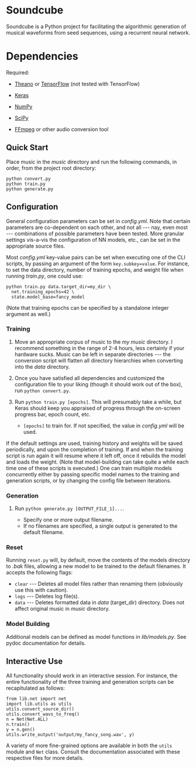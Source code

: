 # Soundcube

Soundcube is a Python project for facilitating the algorithmic generation of musical waveforms from seed sequences, using a recurrent neural network.

# Dependencies

Required:

- [Theano](http://deeplearning.net/software/theano/) or [TensorFlow](https://tensorflow.com/) (not tested with TensorFlow)

- [Keras](http://keras.io/)

- [NumPy](http://www.numpy.org/)

- [SciPy](https://www.scipy.org/)

- [FFmpeg](https://ffmpeg.org/) or other audio conversion tool


## Quick Start

Place music in the _music_ directory and run the following commands, in order, from the project root directory:

    python convert.py
    python train.py
    python generate.py

## Configuration

General configuration parameters can be set in _config.yml_. Note that certain parameters are co-dependent on each other, and not all --- nay, even most --- combinations of possible parameters have been tested. More granular settings vis-a-vis the configuration of NN models, etc., can be set in the appropriate source files.

Most _config.yml_ key-value pairs can be set when executing one of the CLI scripts, by passing an argument of the form `key.subkey=value`. For instance, to set the data directory, number of training epochs, and weight file when running _train.py_, one could use:

    python train.py data.target_dir=my_dir \
      net.training_epochs=42 \
      state.model_base=fancy_model

(Note that training epochs can be specified by a standalone integer argument as well.)

### Training

1. Move an appropriate corpus of music to the _my music_ directory. I recommend something in the range of 2-4 hours, less certainly if your hardware sucks. Music can be left in separate directories --- the conversion script will flatten all directory hierarchies when converting into the _data_ directory.

2. Once you have satisfied all dependencies and customized the configuration file to your liking (though it should work out of the box), run `python convert.py`.

3. Run `python train.py [epochs]`.  This will presumably take a while, but Keras should keep you appraised of progress through the on-screen progress bar, epoch count, etc.

    - `[epochs]` to train for. If not specified, the value in _config.yml_ will be used.

If the default settings are used, training history and weights will be saved periodically, and upon the completion of training. If and when the training script is run again it will resume where it left off, once it rebuilds the model and loads the weight. (Note that model-building can take quite a while each time one of these scripts is executed.) One can train multiple models concurrently either by passing specific model names to the training and generation scripts, or by changing the config file between iterations.

### Generation

1. Run `python generate.py [OUTPUT_FILE_1]...`.

    - Specify one or more output filename.
    - If no filenames are specified, a single output is generated to the default filename.

### Reset

Running `reset.py` will, by default, move the contents of the models directory to _.bak_ files, allowing a new model to be trained to the default filenames. It accepts the following flags:

  - `clear` --- Deletes all model files rather than renaming them (obviously use this with caution).
  - `logs` --- Deletes log file(s).
  - `data` --- Deletes formatted data in _data_ (target_dir) directory. Does not affect original music in _music_ directory.

### Model Building

Additional models can be defined as model functions in _lib/models.py_. See pydoc documentation for details.

## Interactive Use

All functionality should work in an interactive session. For instance, the entire functionality of the three training and generation scripts can be recapitulated as follows:

    from lib.net import net
    import lib.utils as utils
    utils.convert_source_dir()
    utils.convert_wavs_to_freq()
    n = Net(Net.ALL)
    n.train()
    y = n.gen()
    utils.write_output('output/my_fancy_song.wav', y)

A variety of more fine-grained options are available in both the `utils` module and `Net` class. Consult the documentation associated with these respective files for more details.
